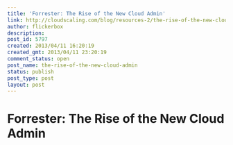 ```yaml
---
title: 'Forrester: The Rise of the New Cloud Admin'
link: http://cloudscaling.com/blog/resources-2/the-rise-of-the-new-cloud-admin/
author: flickerbox
description: 
post_id: 5797
created: 2013/04/11 16:20:19
created_gmt: 2013/04/11 23:20:19
comment_status: open
post_name: the-rise-of-the-new-cloud-admin
status: publish
post_type: post
layout: post
---
```


# Forrester: The Rise of the New Cloud Admin

